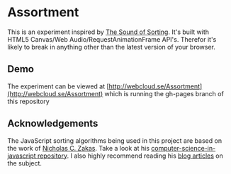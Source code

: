 # Assortment

This is an experiment inspired by [The Sound of Sorting](http://panthema.net/2013/sound-of-sorting/). It's built with HTML5 Canvas/Web Audio/RequestAnimationFrame API's. Therefor it's likely to break in anything other than the latest version of your browser.


## Demo
The experiment can be viewed at [http://webcloud.se/Assortment](http://webcloud.se/Assortment) which is running the gh-pages branch of this repository


## Acknowledgements
The JavaScript sorting algorithms being used in this project are based on the work of [Nicholas C. Zakas](http://www.nczonline.net/about/). Take a look at his [computer-science-in-javascript repository](https://github.com/nzakas/computer-science-in-javascript). I also highly recommend reading his [blog articles](http://www.nczonline.net/blog/2009/05/26/computer-science-in-javascript-bubble-sort/) on the subject.
